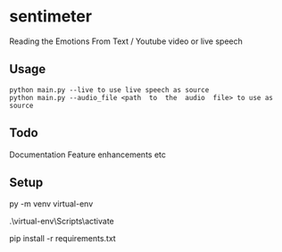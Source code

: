 
# sentimeter

Reading the Emotions From Text / Youtube video or live speech

  

## Usage

    python main.py --live to use live speech as source
    python main.py --audio_file <path  to  the  audio  file> to use as source

## Todo
Documentation
Feature enhancements etc

  

## Setup

py -m venv virtual-env

.\virtual-env\Scripts\activate

pip install -r requirements.txt